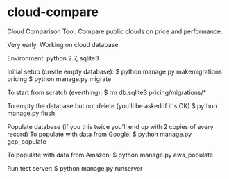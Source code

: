# cloud-compare
Cloud Comparison Tool. Compare public clouds on price and performance.

Very early. Working on cloud database.

Environment: python 2.7, sqlite3

Initial setup (create empty database):
   $ python manage.py makemigrations pricing
   $ python manage.py migrate

   To start from scratch (everthing);
   $ rm db.sqlite3 pricing/migrations/*

   To empty the database but not delete (you'll be asked if it's OK)
   $ python manage.py flush

Populate database (if you this twice you'll end up with 2 copies of every record)
   To populate with data from Google:
   $ python manage.py gcp_populate

   To populate with data from Amazon:
   $ python manage.py aws_populate

Run test server:
   $ python manage.py runserver
